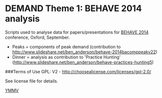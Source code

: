 DEMAND Theme 1: BEHAVE 2014 analysis
==================

Scripts used to analyse data for papers/presentations for [BEHAVE 2014](http://behaveconference.com/programme/) conference, Oxford, September.

 * Peaks = components of peak demand (contribution to http://www.slideshare.net/ben_anderson/behave-2014bacomppeakv22)
 * Dinner = analysis as contribution to 'Practice Hunting' (http://www.slideshare.net/ben_anderson/behave-practices-hunting5)

###Terms of Use
GPL: V2 - http://choosealicense.com/licenses/gpl-2.0/

See license file for details.

[YMMV](http://en.wiktionary.org/wiki/YMMV)